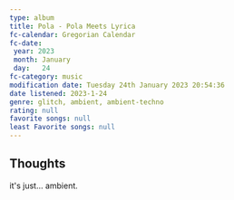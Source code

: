 ```yaml
---
type: album 
title: Pola - Pola Meets Lyrica
fc-calendar: Gregorian Calendar
fc-date: 
 year: 2023
 month: January
 day:   24
fc-category: music
modification date: Tuesday 24th January 2023 20:54:36
date listened: 2023-1-24 
genre: glitch, ambient, ambient-techno
rating: null
favorite songs: null
least Favorite songs: null
---
```

## Thoughts

it's just... ambient.